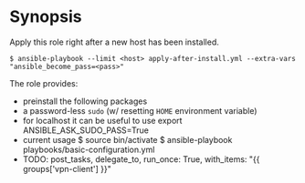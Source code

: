 Synopsis
========

Apply this role right after a new host has been installed.


    $ ansible-playbook --limit <host> apply-after-install.yml --extra-vars "ansible_become_pass=<pass>"

The role provides:

* preinstall the following packages
* a password-less `sudo` (w/ resetting `HOME` environment variable)
* for localhost it can be useful to use
    export ANSIBLE_ASK_SUDO_PASS=True
* current usage
    $ source bin/activate
    $ ansible-playbook playbooks/basic-configuration.yml
* TODO: post_tasks, delegate_to, run_once: True, with_items: "{{ groups['vpn-client'] }}"
